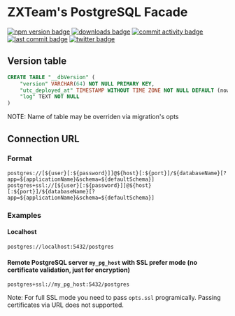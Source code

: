 # ZXTeam's PostgreSQL Facade
[![npm version badge](https://img.shields.io/npm/v/@zxteam/sql-postgres.svg)](https://www.npmjs.com/package/@zxteam/sql-postgres)
[![downloads badge](https://img.shields.io/npm/dm/@zxteam/sql-postgres.svg)](https://www.npmjs.com/package/@zxteam/sql-postgres)
[![commit activity badge](https://img.shields.io/github/commit-activity/m/zxteamorg/node.sql-postgres)](https://github.com/zxteamorg/node.sql-postgres/pulse)
[![last commit badge](https://img.shields.io/github/last-commit/zxteamorg/node.sql-postgres)](https://github.com/zxteamorg/node.sql-postgres/graphs/commit-activity)
[![twitter badge](https://img.shields.io/twitter/follow/zxteamorg?style=social&logo=twitter)](https://twitter.com/zxteamorg)


## Version table
```sql
CREATE TABLE "__dbVersion" (
	"version" VARCHAR(64) NOT NULL PRIMARY KEY,
	"utc_deployed_at" TIMESTAMP WITHOUT TIME ZONE NOT NULL DEFAULT (now() AT TIME ZONE 'utc'),
	"log" TEXT NOT NULL
)
```
NOTE: Name of table may be overriden via migration's opts

## Connection URL

### Format

```
postgres://[${user}[:${password}]]@${host}[:${port}]/${databaseName}[?app=${applicationName}&schema=${defaultSchema}]
postgres+ssl://[${user}[:${password}]]@${host}[:${port}]/${databaseName}[?app=${applicationName}&schema=${defaultSchema}]
```

### Examples

#### Localhost

```
postgres://localhost:5432/postgres
```

#### Remote PostgreSQL server `my_pg_host` with SSL prefer mode (no certificate validation, just for encryption)

```
postgres+ssl://my_pg_host:5432/postgres
```

Note: For full SSL mode you need to pass `opts.ssl` programically. Passing certificates via URL does not supported.
